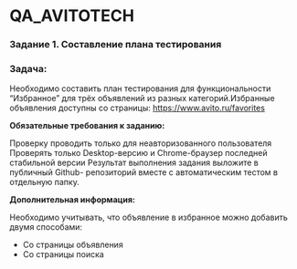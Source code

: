 # QA_AVITOTECH

### Задание 1. Составление плана тестирования

### Задача:
Необходимо составить план тестирования для функциональности “Избранное” для трёх объявлений из разных категорий.Избранные объявления доступны со страницы: https://www.avito.ru/favorites

**Обязательные требования к заданию:**

Проверку проводить только для неавторизованного пользователя
Проверять только Desktop-версию и Chrome-браузер последней стабильной версии
Результат выполнения задания выложите в публичный Github- репозиторий вместе с автоматическим тестом в отдельную папку.

**Дополнительная информация:**

Необходимо учитывать, что объявление в избранное можно добавить двумя способами:
- Со страницы объявления
- Со страницы поиска
